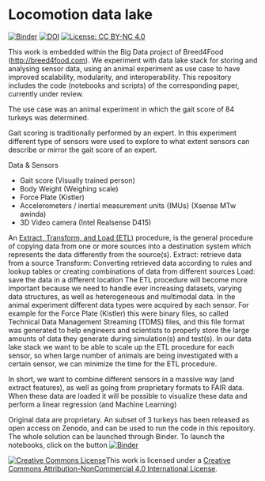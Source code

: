 # Locomotion data lake  

[![Binder](https://mybinder.org/badge_logo.svg)](https://mybinder.org/v2/gh/ionathan/datalake-locomotion/master)
[![DOI](https://zenodo.org/badge/DOI/10.5281/zenodo.3563513.svg)](https://doi.org/10.5281/zenodo.3563513)
[![License: CC BY-NC 4.0](https://img.shields.io/badge/License-CC%20BY--NC%204.0-lightgrey.svg)](https://creativecommons.org/licenses/by-nc/4.0/)


This work is embedded within the Big Data project of Breed4Food (http://breed4food.com). 
We experiment with data lake stack for storing and analysing sensor data, using an animal experiment as use case to have improved scalability, modularity, and interoperability. This repository includes the code (notebooks and scripts) of the corresponding paper, currently under review.





The use case was an animal experiment in which the gait score of 84 turkeys was determined. 

Gait scoring is traditionally performed by an expert.
In this experiment different type of sensors were used to explore to what extent sensors can describe or mirror the gait score of an expert.

Data & Sensors
- Gait score (Visually trained person)
- Body Weight (Weighing scale)
- Force Plate (Kistler)
- Accelerometers / inertial measurement units {IMUs} (Xsense MTw awinda)
- 3D Video camera (Intel Realsense D415)

An [Extract, Transform, and Load (ETL)]() procedure, is the general procedure of copying data from one or more sources into a destination system which represents the data differently from the source(s).
Extract: retrieve data from a source
Transform: Converting retrieved data according to rules and lookup tables or creating combinations of data from different sources
Load: save the data in a different location
The ETL procedure will become more important because we need to handle ever increasing datasets, varying data structures, as well as heterogeneous and multimodal data. In the animal experiment different data types were acquired by each sensor. For example for the Force Plate (Kistler) this were binary files, so called Technical Data Management Streaming (TDMS) files, and this file format was generated to help engineers and scientists to properly store the large amounts of data they generate during simulation(s) and test(s). In our data lake stack we want to be able to scale up the ETL procedure for each sensor, so when large number of animals are being investigated with a certain sensor, we can minimize the time for the ETL procedure.
 
In short, we want to combine different sensors in a massive way (and extract features), as well as going from proprietary formats to FAIR data. When these data are loaded it will be possible to visualize these data and perform a linear regression (and Machine Learning)


Original data are proprietary. An subset of 3 turkeys has been released as open access on Zenodo, and can be used to run the code in this repository. The whole solution can be launched through Binder.
To launch the notebooks, click on the button [![Binder](https://mybinder.org/badge_logo.svg)](https://mybinder.org/v2/gh/ionathan/datalake-locomotion/master)

<a rel="license" href="http://creativecommons.org/licenses/by-nc/4.0/"><img alt="Creative Commons License" style="border-width:0" src="https://i.creativecommons.org/l/by-nc/4.0/88x31.png" /></a>This work is licensed under a <a rel="license" href="http://creativecommons.org/licenses/by-nc/4.0/">Creative Commons Attribution-NonCommercial 4.0 International License</a>.

